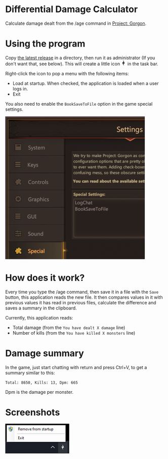 # Differential Damage Calculator
Calculate damage dealt from the /age command in [Project: Gorgon](https://projectgorgon.com/). 

# Using the program
Copy [the latest release](https://github.com/dlebansais/PgDmgDiff/releases/download/v1.0.0/PgDmgDiff.exe) in a directory, then run it as administrator (If you don't want that, see below). This will create a little icon ![Icon](/Screenshots/Icon.png?raw=true "The taskbar icon") in the task bar.

Right-click the icon to pop a menu with the following items:

+ Load at startup. When checked, the application is loaded when a user logs in.
+ Exit

You also need to enable the `BookSaveToFile` option in the game special settings.

![Special Settings](/Screenshots/Settings.png?raw=true "The game special settings")

# How does it work?
Every time you type the /age command, then save it in a file with the `Save` button, this application reads the new file. It then compares values in it with previous values it has read in previous files, calculate the difference and saves a summary in the clipboard.

Currently, this application reads:

+ Total damage (from the `You have dealt X damage` line)
+ Number of kills (from the `You have killed X monsters` line) 

# Damage summary

In the game, just start chatting with return and press Ctrl+V, to get a summary similar to this:

	Total: 8650, Kills: 13, Dpm: 665

Dpm is the damage per monster.
 
# Screenshots

![Menu](/Screenshots/Menu.png?raw=true "The app menu")
